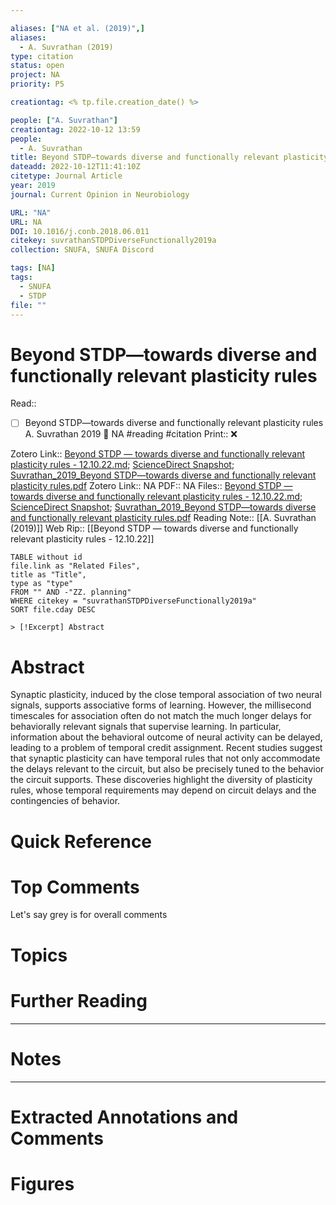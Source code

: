 ```yaml
---

aliases: ["NA et al. (2019)",]
aliases:
  - A. Suvrathan (2019)
type: citation
status: open
project: NA
priority: P5

creationtag: <% tp.file.creation_date() %>

people: ["A. Suvrathan"]
creationtag: 2022-10-12 13:59
people:
  - A. Suvrathan
title: Beyond STDP—towards diverse and functionally relevant plasticity rules
dateadd: 2022-10-12T11:41:10Z
citetype: Journal Article
year: 2019
journal: Current Opinion in Neurobiology

URL: "NA"
URL: NA
DOI: 10.1016/j.conb.2018.06.011
citekey: suvrathanSTDPDiverseFunctionally2019a
collection: SNUFA, SNUFA Discord

tags: [NA]
tags:
  - SNUFA
  - STDP
file: ""
---
```


# Beyond STDP—towards diverse and functionally relevant plasticity rules
Read:: 
- [ ] Beyond STDP—towards diverse and functionally relevant plasticity rules A. Suvrathan 2019 🛫 NA #reading #citation
Print::  ❌

Zotero Link:: [Beyond STDP — towards diverse and functionally relevant plasticity rules - 12.10.22.md](zotero://open-pdf/library/items/592CZT5M); [ScienceDirect Snapshot](zotero://open-pdf/library/items/VA75FBB2); [Suvrathan_2019_Beyond STDP—towards diverse and functionally relevant plasticity rules.pdf](zotero://open-pdf/library/items/7G3NBXDR)
Zotero Link:: NA
PDF:: NA
Files:: [Beyond STDP — towards diverse and functionally relevant plasticity rules - 12.10.22.md](file:////home/michaelt/Downloads/MarkDown%20Clips/Beyond%20STDP%20%E2%80%94%20towards%20diverse%20and%20functionally%20relevant%20plasticity%20rules%20-%2012.10.22.md); [ScienceDirect Snapshot](file:////home/michaelt/Insync/m@tarlton.info/Google%20Drive/06.%20Zotero/storage/VA75FBB2/S0959438818301065.html); [Suvrathan_2019_Beyond STDP—towards diverse and functionally relevant plasticity rules.pdf](file:////home/michaelt/Insync/m@tarlton.info/Google%20Drive/06.%20Zotero/storage/7G3NBXDR/Suvrathan_2019_Beyond%20STDP%E2%80%94towards%20diverse%20and%20functionally%20relevant%20plasticity%20rules.pdf)
Reading Note:: [[A. Suvrathan (2019)]]
Web Rip:: [[Beyond STDP — towards diverse and functionally relevant plasticity rules - 12.10.22]]

```dataview
TABLE without id
file.link as "Related Files",
title as "Title",
type as "type"
FROM "" AND -"ZZ. planning"
WHERE citekey = "suvrathanSTDPDiverseFunctionally2019a" 
SORT file.cday DESC

> [!Excerpt] Abstract
```

# Abstract
Synaptic plasticity, induced by the close temporal association of two neural signals, supports associative forms of learning. However, the millisecond timescales for association often do not match the much longer delays for behaviorally relevant signals that supervise learning. In particular, information about the behavioral outcome of neural activity can be delayed, leading to a problem of temporal credit assignment. Recent studies suggest that synaptic plasticity can have temporal rules that not only accommodate the delays relevant to the circuit, but also be precisely tuned to the behavior the circuit supports. These discoveries highlight the diversity of plasticity rules, whose temporal requirements may depend on circuit delays and the contingencies of behavior.

# Quick Reference


# Top Comments

Let's say grey is for overall comments


# Topics


# Further Reading 
 

----
# Notes


----
# Extracted Annotations and Comments


# Figures
